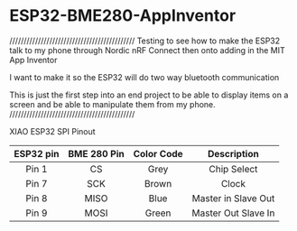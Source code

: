 # ESP32-BME280-AppInventor

////////////////////////////////////////////
Testing to see how to make the ESP32 talk to my phone through Nordic nRF Connect
then onto adding in the MIT App Inventor

I want to make it so the ESP32 will do two way bluetooth communication

This is just the first step into an end project to be able to display items on a 
screen and be able to manipulate them from my phone.
////////////////////////////////////////////

XIAO ESP32 SPI Pinout

| ESP32 pin | BME 280 Pin | Color Code | Description |
|:---:|:---:|:---:|:---:|
| Pin 1 | CS | Grey | Chip Select |
| Pin 7 | SCK | Brown | Clock |
| Pin 8 | MISO | Blue | Master in Slave Out |
| Pin 9 | MOSI | Green | Master Out Slave In |
